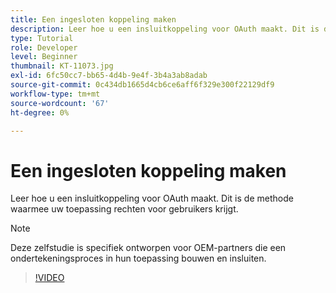 ```yaml
---
title: Een ingesloten koppeling maken
description: Leer hoe u een insluitkoppeling voor OAuth maakt. Dit is de methode waarvoor uw toepassing rechten voor gebruikers krijgt
type: Tutorial
role: Developer
level: Beginner
thumbnail: KT-11073.jpg
exl-id: 6fc50cc7-bb65-4d4b-9e4f-3b4a3ab8adab
source-git-commit: 0c434db1665d4cb6ce6aff6f329e300f22129df9
workflow-type: tm+mt
source-wordcount: '67'
ht-degree: 0%

---
```


# Een ingesloten koppeling maken

Leer hoe u een insluitkoppeling voor OAuth maakt. Dit is de methode waarmee uw toepassing rechten voor gebruikers krijgt.

>[!NOTE]
>
>Deze zelfstudie is specifiek ontworpen voor OEM-partners die een ondertekeningsproces in hun toepassing bouwen en insluiten.

>[!VIDEO](https://video.tv.adobe.com/v/347349?hidetitle=true)
